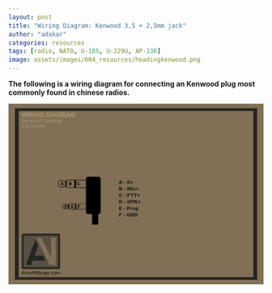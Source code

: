 ```yaml
---
layout: post
title: "Wiring Diagram: Kenwood 3,5 + 2,5mm jack"
author: "adakar"
categories: resources
tags: [radio, NATO, U-185, U-229U, AP-136]
image: assets/images/004_resources/headingkenwood.png
---
```



**The following is a wiring diagram for connecting an Kenwood plug most commonly found in chinese radios.**


<div class="image-thumbnail">
	<a href="/assets/images/004_resources/kenwood.png">
		<img src="/assets/images/004_resources/kenwood.png" width="640"/>
	</a>
</div>

